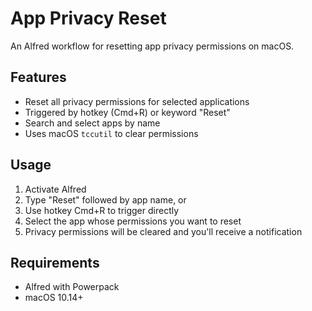# App Privacy Reset

An Alfred workflow for resetting app privacy permissions on macOS.

## Features

- Reset all privacy permissions for selected applications
- Triggered by hotkey (Cmd+R) or keyword "Reset"
- Search and select apps by name
- Uses macOS `tccutil` to clear permissions

## Usage

1. Activate Alfred
2. Type "Reset" followed by app name, or
3. Use hotkey Cmd+R to trigger directly
4. Select the app whose permissions you want to reset
5. Privacy permissions will be cleared and you'll receive a notification

## Requirements

- Alfred with Powerpack
- macOS 10.14+